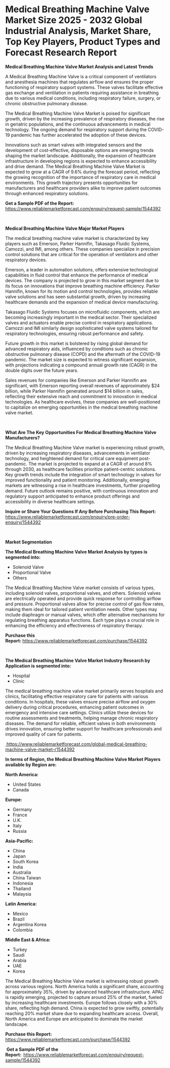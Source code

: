 <p><h1>Medical Breathing Machine Valve Market Size 2025 - 2032 Global Industrial Analysis, Market Share, Top Key Players, Product Types and Forecast Research Report</h1></p><p><strong>Medical Breathing Machine Valve Market Analysis and Latest Trends</strong></p>
<p><p>A Medical Breathing Machine Valve is a critical component of ventilators and anesthesia machines that regulates airflow and ensures the proper functioning of respiratory support systems. These valves facilitate effective gas exchange and ventilation in patients requiring assistance in breathing due to various medical conditions, including respiratory failure, surgery, or chronic obstructive pulmonary disease.</p><p>The Medical Breathing Machine Valve Market is poised for significant growth, driven by the increasing prevalence of respiratory diseases, the rise in geriatric populations, and the continuous advancements in medical technology. The ongoing demand for respiratory support during the COVID-19 pandemic has further accelerated the adoption of these devices. </p><p>Innovations such as smart valves with integrated sensors and the development of cost-effective, disposable options are emerging trends shaping the market landscape. Additionally, the expansion of healthcare infrastructure in developing regions is expected to enhance accessibility and drive demand. The Medical Breathing Machine Valve Market is expected to grow at a CAGR of 9.6% during the forecast period, reflecting the growing recognition of the importance of respiratory care in medical environments. This growth trajectory presents opportunities for manufacturers and healthcare providers alike to improve patient outcomes through enhanced respiratory solutions.</p></p>
<p><strong>Get a Sample PDF of the Report:&nbsp;</strong> <a href="https://www.reliablemarketforecast.com/enquiry/request-sample/1544392?utm_campaign=1888&utm_medium=2&utm_source=Github&utm_content=ia&utm_term=14042025&utm_id=medical-breathing-machine-valve">https://www.reliablemarketforecast.com/enquiry/request-sample/1544392</a></p>
<p>&nbsp;</p>
<p><strong>Medical Breathing Machine Valve Major Market Players</strong></p>
<p><p>The medical breathing machine valve market is characterized by key players such as Emerson, Parker Hannifin, Takasago Fluidic Systems, Camozzi, and IMI, among others. These companies specialize in precision control solutions that are critical for the operation of ventilators and other respiratory devices.</p><p>Emerson, a leader in automation solutions, offers extensive technological capabilities in fluid control that enhance the performance of medical devices. The company is projected to grow in this market segment due to its focus on innovations that improve breathing machine efficiency. Parker Hannifin, known for its motion and control technologies, provides reliable valve solutions and has seen substantial growth, driven by increasing healthcare demands and the expansion of medical device manufacturing.</p><p>Takasago Fluidic Systems focuses on microfluidic components, which are becoming increasingly important in the medical sector. Their specialized valves and actuators enable precise control in respiratory applications. Camozzi and IMI similarly design sophisticated valve systems tailored for respiratory technologies, ensuring robust performance and safety.</p><p>Future growth in this market is bolstered by rising global demand for advanced respiratory aids, influenced by conditions such as chronic obstructive pulmonary disease (COPD) and the aftermath of the COVID-19 pandemic. The market size is expected to witness significant expansion, with projections indicating a compound annual growth rate (CAGR) in the double digits over the future years.</p><p>Sales revenues for companies like Emerson and Parker Hannifin are significant, with Emerson reporting overall revenues of approximately $24 billion, while Parker Hannifin generated around $14 billion in sales, reflecting their extensive reach and commitment to innovation in medical technologies. As healthcare evolves, these companies are well-positioned to capitalize on emerging opportunities in the medical breathing machine valve market.</p></p>
<p>&nbsp;</p>
<p><strong>What Are The Key Opportunities For Medical Breathing Machine Valve Manufacturers?</strong></p>
<p><p>The Medical Breathing Machine Valve market is experiencing robust growth, driven by increasing respiratory diseases, advancements in ventilator technology, and heightened demand for critical care equipment post-pandemic. The market is projected to expand at a CAGR of around 8% through 2030, as healthcare facilities prioritize patient-centric solutions. Key growth trends include the integration of smart technology in valves for improved functionality and patient monitoring. Additionally, emerging markets are witnessing a rise in healthcare investments, further propelling demand. Future outlook remains positive, with continuous innovation and regulatory support anticipated to enhance product offerings and accessibility in diverse healthcare settings.</p></p>
<p><strong>Inquire or Share Your Questions If Any Before Purchasing This Report:</strong> <a href="https://www.reliablemarketforecast.com/enquiry/pre-order-enquiry/1544392?utm_campaign=1888&utm_medium=2&utm_source=Github&utm_content=ia&utm_term=14042025&utm_id=medical-breathing-machine-valve">https://www.reliablemarketforecast.com/enquiry/pre-order-enquiry/1544392</a></p>
<p>&nbsp;</p>
<p><strong>Market Segmentation</strong></p>
<p><strong>The Medical Breathing Machine Valve Market Analysis by types is segmented into:</strong></p>
<p><ul><li>Solenoid Valve</li><li>Proportional Valve</li><li>Others</li></ul></p>
<p><p>The Medical Breathing Machine Valve market consists of various types, including solenoid valves, proportional valves, and others. Solenoid valves are electrically operated and provide quick response for controlling airflow and pressure. Proportional valves allow for precise control of gas flow rates, making them ideal for tailored patient ventilation needs. Other types may include diaphragm or manual valves, which offer alternative mechanisms for regulating breathing apparatus functions. Each type plays a crucial role in enhancing the efficiency and effectiveness of respiratory therapy.</p></p>
<p><strong>Purchase this Report:&nbsp;</strong><a href="https://www.reliablemarketforecast.com/purchase/1544392?utm_campaign=1888&utm_medium=2&utm_source=Github&utm_content=ia&utm_term=14042025&utm_id=medical-breathing-machine-valve">https://www.reliablemarketforecast.com/purchase/1544392</a></p>
<p>&nbsp;</p>
<p><strong>The Medical Breathing Machine Valve Market Industry Research by Application is segmented into:</strong></p>
<p><ul><li>Hospital</li><li>Clinic</li></ul></p>
<p><p>The medical breathing machine valve market primarily serves hospitals and clinics, facilitating effective respiratory care for patients with various conditions. In hospitals, these valves ensure precise airflow and oxygen delivery during critical procedures, enhancing patient outcomes in emergency and intensive care settings. Clinics utilize these devices for routine assessments and treatments, helping manage chronic respiratory diseases. The demand for reliable, efficient valves in both environments drives innovation, ensuring better support for healthcare professionals and improved quality of care for patients.</p></p>
<p><a href="https://www.reliablemarketforecast.com/global-medical-breathing-machine-valve-market-r1544392?utm_campaign=1888&utm_medium=2&utm_source=Github&utm_content=ia&utm_term=14042025&utm_id=medical-breathing-machine-valve">&nbsp;https://www.reliablemarketforecast.com/global-medical-breathing-machine-valve-market-r1544392</a></p>
<p><strong>In terms of Region, the Medical Breathing Machine Valve Market Players available by Region are:</strong></p>
<p>
    <p> <strong> North America: </strong>
        <ul>
            <li>United States</li>
            <li>Canada</li>
        </ul>
        </p> 
    <p> <strong> Europe: </strong>
        <ul>
            <li>Germany</li>
            <li>France</li>
            <li>U.K.</li>
            <li>Italy</li>
            <li>Russia</li>
        </ul>
        </p> 
    <p> <strong> Asia-Pacific: </strong>
        <ul>
            <li>China</li>
            <li>Japan</li>
            <li>South Korea</li>
            <li>India</li>
            <li>Australia</li>
            <li>China Taiwan</li>
            <li>Indonesia</li>
            <li>Thailand</li>
            <li>Malaysia</li>
        </ul>
        </p> 
    <p> <strong> Latin America: </strong>
        <ul>
            <li>Mexico</li>
            <li>Brazil</li>
            <li>Argentina Korea</li>
            <li>Colombia</li>
        </ul>
        </p> 
    <p> <strong> Middle East & Africa: </strong>
        <ul>
            <li>Turkey</li>
            <li>Saudi</li>
            <li>Arabia</li>
            <li>UAE</li>
            <li>Korea</li>
        </ul>
    </p>
    </p>
<p><p>The Medical Breathing Machine Valve market is witnessing robust growth across various regions. North America holds a significant share, accounting for approximately 35%, driven by advanced healthcare infrastructure. APAC is rapidly emerging, projected to capture around 25% of the market, fueled by increasing healthcare investments. Europe follows closely with a 30% share, reflecting high demand. China is expected to grow swiftly, potentially reaching 20% market share due to expanding healthcare access. Overall, North America and Europe are anticipated to dominate the market landscape.</p></p>
<p><strong>Purchase this Report: </strong><a href="https://www.reliablemarketforecast.com/purchase/1544392?utm_campaign=1888&utm_medium=2&utm_source=Github&utm_content=ia&utm_term=14042025&utm_id=medical-breathing-machine-valve">https://www.reliablemarketforecast.com/purchase/1544392</a></p>
<p>&nbsp;<strong>Get a Sample PDF of the Report:&nbsp;&nbsp;</strong><a href="https://www.reliablemarketforecast.com/enquiry/request-sample/1544392?utm_campaign=1888&utm_medium=2&utm_source=Github&utm_content=ia&utm_term=14042025&utm_id=medical-breathing-machine-valve">https://www.reliablemarketforecast.com/enquiry/request-sample/1544392</a></p>
<p><strong></strong></p>
<p><p></p><p></p><p></p></p>